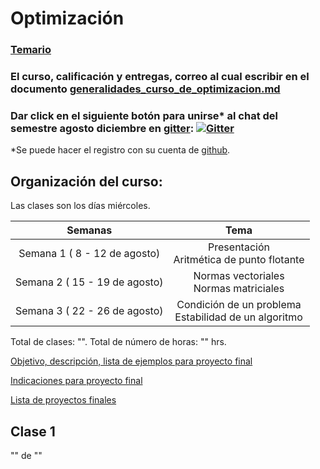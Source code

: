 # Optimización

### [Temario](https://drive.google.com/file/d/1dj7bU5uN_ngEhUxhKL9YzCfPGLVc8Z0j/view?usp=sharing)

### El curso, calificación y entregas, correo al cual escribir en el documento [generalidades_curso_de_optimizacion.md](generalidades_curso_de_optimizacion.md)

### Dar click en el siguiente botón para unirse\* al chat del semestre agosto diciembre en [gitter](https://gitter.im/): [![Gitter](https://badges.gitter.im/optimizacion-2022/community.svg)](https://gitter.im/optimizacion-2022/community?utm_source=badge&utm_medium=badge&utm_campaign=pr-badge) 

\*Se puede hacer el registro con su cuenta de [github](https://github.com/).

## Organización del curso:

Las clases son los días miércoles.

| Semanas   | Tema                                                              |
| :--------:|:-----------------------------------------------------------------:|
| Semana 1 ( 8 - 12 de agosto) | Presentación <br/> Aritmética de punto flotante |
| Semana 2 ( 15 - 19 de agosto) | Normas vectoriales <br/> Normas matriciales |
| Semana 3 ( 22 - 26 de agosto) | Condición de un problema <br/> Estabilidad de un algoritmo |

Total de clases: "". Total de número de horas: "" hrs.


[Objetivo, descripción, lista de ejemplos para proyecto final](proyecto_final)

[Indicaciones para proyecto final](proyecto_final/indicaciones)

[Lista de proyectos finales](proyecto_final/proyectos)


## Clase 1

"" de ""

